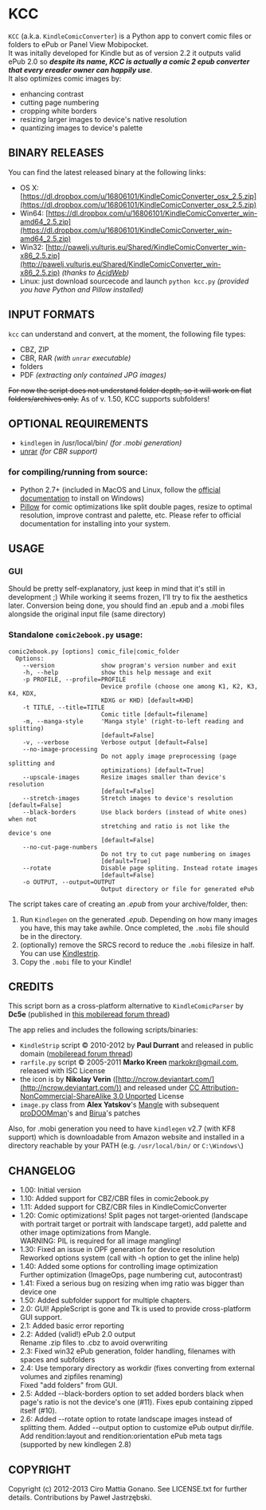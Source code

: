 # KCC

`KCC` (a.k.a. `KindleComicConverter`) is a Python app to convert comic files or folders to ePub or Panel View Mobipocket.  
It was initally developed for Kindle but as of version 2.2 it outputs valid ePub 2.0 so _**despite its name, KCC is
actually a comic 2 epub converter that every ereader owner can happily use**_.  
It also optimizes comic images by:
- enhancing contrast
- cutting page numbering
- cropping white borders
- resizing larger images to device's native resolution
- quantizing images to device's palette

## BINARY RELEASES
You can find the latest released binary at the following links:  
- OS X: [https://dl.dropbox.com/u/16806101/KindleComicConverter_osx_2.5.zip](https://dl.dropbox.com/u/16806101/KindleComicConverter_osx_2.5.zip)
- Win64: [https://dl.dropbox.com/u/16806101/KindleComicConverter_win-amd64_2.5.zip](https://dl.dropbox.com/u/16806101/KindleComicConverter_win-amd64_2.5.zip)
- Win32: [http://pawelj.vulturis.eu/Shared/KindleComicConverter_win-x86_2.5.zip](http://pawelj.vulturis.eu/Shared/KindleComicConverter_win-x86_2.5.zip) *(thanks to [AcidWeb](https://github.com/AcidWeb))*
- Linux: just download sourcecode and launch `python kcc.py` *(provided you have Python and Pillow installed)*

## INPUT FORMATS
`kcc` can understand and convert, at the moment, the following file types:  
- CBZ, ZIP
- CBR, RAR *(with `unrar` executable)*
- folders
- PDF *(extracting only contained JPG images)*

~~For now the script does not understand folder depth, so it will work on flat folders/archives only.~~
As of v. 1.50, KCC supports subfolders!

## OPTIONAL REQUIREMENTS
- `kindlegen` in /usr/local/bin/ *(for .mobi generation)*
- [unrar](http://www.rarlab.com/download.htm) *(for CBR support)*

### for compiling/running from source:
- Python 2.7+ (included in MacOS and Linux, follow the [official documentation](http://www.python.org/getit/windows/) to install on Windows)
- [Pillow](http://pypi.python.org/pypi/Pillow/) for comic optimizations like split double pages, resize to optimal resolution, improve contrast and palette, etc.
  Please refer to official documentation for installing into your system.

## USAGE

### GUI

Should be pretty self-explanatory, just keep in mind that it's still in development ;)
While working it seems frozen, I'll try to fix the aesthetics later.
Conversion being done, you should find an .epub and a .mobi files alongside the original input file (same directory)

### Standalone `comic2ebook.py` usage:

```
comic2ebook.py [options] comic_file|comic_folder
  Options:
    --version             show program's version number and exit
    -h, --help            show this help message and exit
    -p PROFILE, --profile=PROFILE
                          Device profile (choose one among K1, K2, K3, K4, KDX,
                          KDXG or KHD) [default=KHD]
    -t TITLE, --title=TITLE
                          Comic title [default=filename]
    -m, --manga-style     'Manga style' (right-to-left reading and splitting)
                          [default=False]
    -v, --verbose         Verbose output [default=False]
    --no-image-processing
                          Do not apply image preprocessing (page splitting and
                          optimizations) [default=True]
    --upscale-images      Resize images smaller than device's resolution
                          [default=False]
    --stretch-images      Stretch images to device's resolution [default=False]
    --black-borders       Use black borders (instead of white ones) when not
                          stretching and ratio is not like the device's one
                          [default=False]
    --no-cut-page-numbers
                          Do not try to cut page numbering on images  
                          [default=True]
    --rotate              Disable page spliting. Instead rotate images  
                          [default=False]
    -o OUTPUT, --output=OUTPUT  
                          Output directory or file for generated ePub
```

The script takes care of creating an *.epub* from your archive/folder, then:  
1. Run `Kindlegen` on the generated *.epub*. Depending on how many images you have, this may take awhile. Once completed, the `.mobi` file should be in the directory.  
2. (optionally) remove the SRCS record to reduce the `.mobi` filesize in half. You can use [Kindlestrip](http://www.mobileread.com/forums/showthread.php?t=96903).  
3. Copy the `.mobi` file to your Kindle!

## CREDITS
This script born as a cross-platform alternative to `KindleComicParser` by **Dc5e** (published in [this mobileread forum thread](http://www.mobileread.com/forums/showthread.php?t=192783))

The app relies and includes the following scripts/binaries:

 - `KindleStrip` script &copy; 2010-2012 by **Paul Durrant** and released in public domain
([mobileread forum thread](http://www.mobileread.com/forums/showthread.php?t=96903))
 - `rarfile.py` script &copy; 2005-2011 **Marko Kreen** <markokr@gmail.com>, released with ISC License
 - the icon is by **Nikolay Verin** ([http://ncrow.deviantart.com/](http://ncrow.deviantart.com/)) and released under [CC Attribution-NonCommercial-ShareAlike 3.0 Unported](http://creativecommons.org/licenses/by-nc-sa/3.0/) License
 - `image.py` class from **Alex Yatskov**'s [Mangle](http://foosoft.net/mangle/) with subsequent [proDOOMman](https://github.com/proDOOMman/Mangle)'s and [Birua](https://github.com/Birua/Mangle)'s patches

Also, for .mobi generation you need to have `kindlegen` v2.7 (with KF8 support) which is downloadable from Amazon website
and installed in a directory reachable by your PATH (e.g. `/usr/local/bin/` or `C:\Windows\`)


## CHANGELOG
  - 1.00: Initial version
  - 1.10: Added support for CBZ/CBR files in comic2ebook.py
  - 1.11: Added support for CBZ/CBR files in KindleComicConverter
  - 1.20: Comic optimizations! Split pages not target-oriented (landscape with portrait target or portrait
   with landscape target), add palette and other image optimizations from Mangle.  
   WARNING: PIL is required for all image mangling!
  - 1.30: Fixed an issue in OPF generation for device resolution  
   Reworked options system (call with -h option to get the inline help)
  - 1.40: Added some options for controlling image optimization  
        Further optimization (ImageOps, page numbering cut, autocontrast)
  - 1.41: Fixed a serious bug on resizing when img ratio was bigger than device one
  - 1.50: Added subfolder support for multiple chapters.
  - 2.0: GUI! AppleScript is gone and Tk is used to provide cross-platform GUI support.
  - 2.1: Added basic error reporting
  - 2.2: Added (valid!) ePub 2.0 output  
        Rename .zip files to .cbz to avoid overwriting
  - 2.3: Fixed win32 ePub generation, folder handling, filenames with spaces and subfolders
  - 2.4: Use temporary directory as workdir (fixes converting from external volumes and zipfiles renaming)  
        Fixed "add folders" from GUI.
  - 2.5: Added --black-borders option to set added borders black when page's ratio is not the device's one (#11).
        Fixes epub containing zipped itself (#10).
  - 2.6: Added --rotate option to rotate landscape images instead of splitting them.
        Added --output option to customize ePub output dir/file.
        Add rendition:layout and rendition:orientation ePub meta tags (supported by new kindlegen 2.8)

## COPYRIGHT

Copyright (c) 2012-2013 Ciro Mattia Gonano. See LICENSE.txt for further details.
Contributions by Paweł Jastrzębski.
